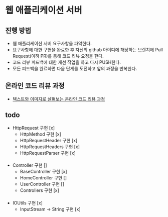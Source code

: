 # 웹 애플리케이션 서버
## 진행 방법
* 웹 애플리케이션 서버 요구사항을 파악한다.
* 요구사항에 대한 구현을 완료한 후 자신의 github 아이디에 해당하는 브랜치에 Pull Request(이하 PR)를 통해 코드 리뷰 요청을 한다.
* 코드 리뷰 피드백에 대한 개선 작업을 하고 다시 PUSH한다.
* 모든 피드백을 완료하면 다음 단계를 도전하고 앞의 과정을 반복한다.

## 온라인 코드 리뷰 과정
* [텍스트와 이미지로 살펴보는 온라인 코드 리뷰 과정](https://github.com/next-step/nextstep-docs/tree/master/codereview)

## todo
* HttpRequest 구현 [x]
    * HttpMethod 구현 [x]
    * HttpRequestHeader 구현 [x]
    * HttpRequestHeaders 구현 [x]
    * HttpRequestParser 구현 [x]
####
* Controller 구현 []
    * BaseController 구현 [x]
    * HomeController 구현 []
    * UserController 구현 []
    * Controllers 구현 [x]
####
* IOUtils 구현 [x]
  * InputStream -> String 구현 [x]
  